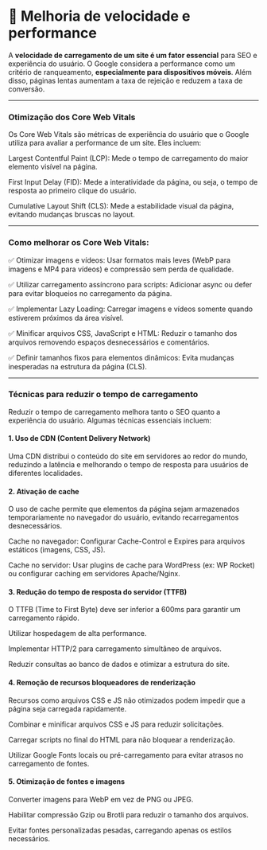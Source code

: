 # 🔼 Melhoria de velocidade e performance

A **velocidade de carregamento de um site é um fator essencial** para SEO e experiência do usuário. O Google considera a performance como um critério de ranqueamento, **especialmente para dispositivos móveis**. Além disso, páginas lentas aumentam a taxa de rejeição e reduzem a taxa de conversão.

***

### Otimização dos Core Web Vitals

Os Core Web Vitals são métricas de experiência do usuário que o Google utiliza para avaliar a performance de um site. Eles incluem:

Largest Contentful Paint (LCP): Mede o tempo de carregamento do maior elemento visível na página.

First Input Delay (FID): Mede a interatividade da página, ou seja, o tempo de resposta ao primeiro clique do usuário.

Cumulative Layout Shift (CLS): Mede a estabilidade visual da página, evitando mudanças bruscas no layout.

***

### Como melhorar os Core Web Vitals:

✅ Otimizar imagens e vídeos: Usar formatos mais leves (WebP para imagens e MP4 para vídeos) e compressão sem perda de qualidade.

✅ Utilizar carregamento assíncrono para scripts: Adicionar async ou defer para evitar bloqueios no carregamento da página.

✅ Implementar Lazy Loading: Carregar imagens e vídeos somente quando estiverem próximos da área visível.

✅ Minificar arquivos CSS, JavaScript e HTML: Reduzir o tamanho dos arquivos removendo espaços desnecessários e comentários.

✅ Definir tamanhos fixos para elementos dinâmicos: Evita mudanças inesperadas na estrutura da página (CLS).

***

### Técnicas para reduzir o tempo de carregamento

Reduzir o tempo de carregamento melhora tanto o SEO quanto a experiência do usuário. Algumas técnicas essenciais incluem:

#### 1. Uso de CDN (Content Delivery Network)
Uma CDN distribui o conteúdo do site em servidores ao redor do mundo, reduzindo a latência e melhorando o tempo de resposta para usuários de diferentes localidades.

#### 2. Ativação de cache
O uso de cache permite que elementos da página sejam armazenados temporariamente no navegador do usuário, evitando recarregamentos desnecessários.

Cache no navegador: Configurar Cache-Control e Expires para arquivos estáticos (imagens, CSS, JS).

Cache no servidor: Usar plugins de cache para WordPress (ex: WP Rocket) ou configurar caching em servidores Apache/Nginx.

#### 3. Redução do tempo de resposta do servidor (TTFB)
O TTFB (Time to First Byte) deve ser inferior a 600ms para garantir um carregamento rápido.

Utilizar hospedagem de alta performance.

Implementar HTTP/2 para carregamento simultâneo de arquivos.

Reduzir consultas ao banco de dados e otimizar a estrutura do site.

#### 4. Remoção de recursos bloqueadores de renderização
Recursos como arquivos CSS e JS não otimizados podem impedir que a página seja carregada rapidamente.

Combinar e minificar arquivos CSS e JS para reduzir solicitações.

Carregar scripts no final do HTML para não bloquear a renderização.

Utilizar Google Fonts locais ou pré-carregamento para evitar atrasos no carregamento de fontes.

#### 5. Otimização de fontes e imagens
Converter imagens para WebP em vez de PNG ou JPEG.

Habilitar compressão Gzip ou Brotli para reduzir o tamanho dos arquivos.

Evitar fontes personalizadas pesadas, carregando apenas os estilos necessários.

